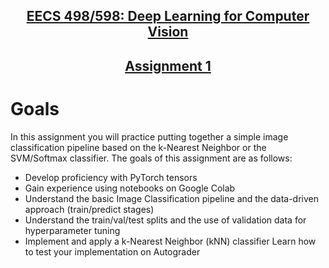 <div>
  <h2 align="center"><a href="https://web.eecs.umich.edu/~justincj/teaching/eecs498/WI2022/">EECS 498/598: Deep Learning for Computer Vision</a></h2>
  <h2 align="center"><a href="https://web.eecs.umich.edu/~justincj/teaching/eecs498/WI2022/assignment1.html">Assignment 1</a></h3>
</div>

# Goals

In this assignment you will practice putting together a simple image classification pipeline based on the k-Nearest Neighbor or the SVM/Softmax classifier. The goals of this assignment are as follows:

- Develop proficiency with PyTorch tensors
- Gain experience using notebooks on Google Colab
- Understand the basic Image Classification pipeline and the data-driven approach (train/predict stages)
- Understand the train/val/test splits and the use of validation data for hyperparameter tuning
- Implement and apply a k-Nearest Neighbor (kNN) classifier
Learn how to test your implementation on Autograder